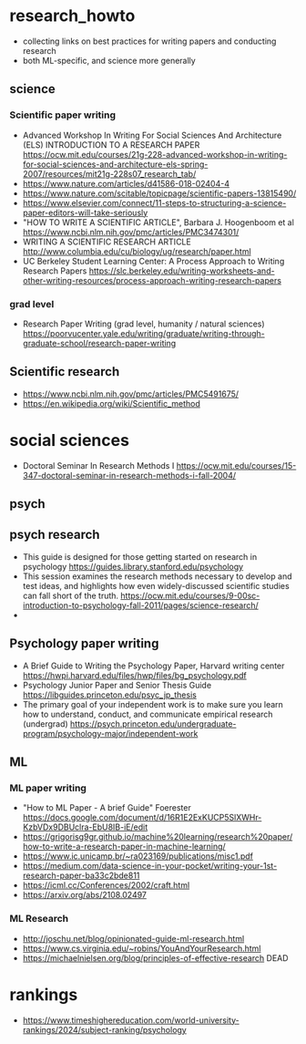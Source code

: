 # research_howto
- collecting links on best practices for writing papers and conducting research
- both ML-specific, and science more generally

## science

### Scientific paper writing

- Advanced Workshop In Writing For Social Sciences And Architecture (ELS) INTRODUCTION TO A RESEARCH PAPER https://ocw.mit.edu/courses/21g-228-advanced-workshop-in-writing-for-social-sciences-and-architecture-els-spring-2007/resources/mit21g-228s07_research_tab/
- https://www.nature.com/articles/d41586-018-02404-4
- https://www.nature.com/scitable/topicpage/scientific-papers-13815490/
- https://www.elsevier.com/connect/11-steps-to-structuring-a-science-paper-editors-will-take-seriously
- "HOW TO WRITE A SCIENTIFIC ARTICLE", Barbara J. Hoogenboom et al https://www.ncbi.nlm.nih.gov/pmc/articles/PMC3474301/ 
- WRITING A SCIENTIFIC RESEARCH ARTICLE http://www.columbia.edu/cu/biology/ug/research/paper.html 
- UC Berkeley Student Learning Center: A Process Approach to Writing Research Papers https://slc.berkeley.edu/writing-worksheets-and-other-writing-resources/process-approach-writing-research-papers

### grad level
- Research Paper Writing (grad level, humanity / natural sciences)  https://poorvucenter.yale.edu/writing/graduate/writing-through-graduate-school/research-paper-writing


## Scientific research

- https://www.ncbi.nlm.nih.gov/pmc/articles/PMC5491675/
- https://en.wikipedia.org/wiki/Scientific_method


# social sciences
- Doctoral Seminar In Research Methods I https://ocw.mit.edu/courses/15-347-doctoral-seminar-in-research-methods-i-fall-2004/


## psych

## psych research
- This guide is designed for those getting started on research in psychology https://guides.library.stanford.edu/psychology
- This session examines the research methods necessary to develop and test ideas, and highlights how even widely-discussed scientific studies can fall short of the truth.  https://ocw.mit.edu/courses/9-00sc-introduction-to-psychology-fall-2011/pages/science-research/
- 

## Psychology paper writing
- A Brief Guide to Writing the Psychology Paper, Harvard writing center https://hwpi.harvard.edu/files/hwp/files/bg_psychology.pdf
- Psychology Junior Paper and Senior Thesis Guide https://libguides.princeton.edu/psyc_jp_thesis
- The primary goal of your independent work is to make sure you learn how to understand, conduct, and communicate empirical research (undergrad) https://psych.princeton.edu/undergraduate-program/psychology-major/independent-work


## ML

### ML paper writing
- "How to ML Paper - A brief Guide" Foerester https://docs.google.com/document/d/16R1E2ExKUCP5SlXWHr-KzbVDx9DBUclra-EbU8IB-iE/edit
- https://grigorisg9gr.github.io/machine%20learning/research%20paper/how-to-write-a-research-paper-in-machine-learning/
- https://www.ic.unicamp.br/~ra023169/publications/misc1.pdf
- https://medium.com/data-science-in-your-pocket/writing-your-1st-research-paper-ba33c2bde811
- https://icml.cc/Conferences/2002/craft.html
- https://arxiv.org/abs/2108.02497

### ML Research
- http://joschu.net/blog/opinionated-guide-ml-research.html
- https://www.cs.virginia.edu/~robins/YouAndYourResearch.html
- https://michaelnielsen.org/blog/principles-of-effective-research DEAD


# rankings

- https://www.timeshighereducation.com/world-university-rankings/2024/subject-ranking/psychology
